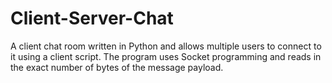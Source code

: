 # Client-Server-Chat


A client chat room written in Python and allows multiple users to connect to it using a client script. The program uses Socket programming and reads in the exact number of bytes of the message payload. 
